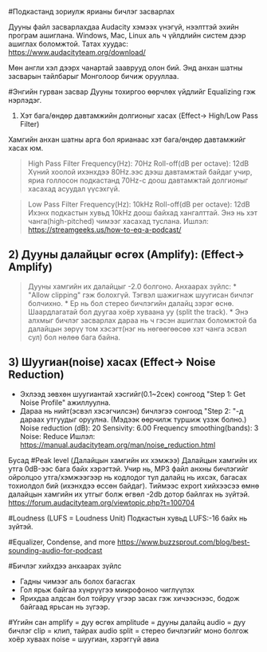 #Подкастанд зориулж ярианы бичлэг засварлах

Дууны файл засварлахдаа Audacity хэмээх үнэгүй, нээлттэй эхийн програм ашиглана.
Windows, Mac, Linux аль ч үйлдлийн систем дээр ашиглах боломжтой. 
Татах хуудас: https://www.audacityteam.org/download/

Мөн англи хэл дээрх чанартай зааврууд олон бий. Энд анхан шатны засварын тайлбарыг Монголоор бичиж орууллаа.

#Энгийн гурван засвар
Дууны тохиргоо өөрчлөх үйдлийг Equalizing гэж нэрлэдэг.

1) Хэт бага/өндөр давтамжийн долгионыг хасах (Effect-> High/Low Pass Filter)

Хамгийн анхан шатны арга бол ярианаас хэт бага/өндөр давтамжийг хасах юм.
> High Pass Filter
	Frequency(Hz): 70Hz
	Roll-off(dB per octave): 12dB
	Хүний хоолой ихэнхдээ 80Hz.ээс дээш давтамжтай байдаг учир, яриа голлосон подкастанд 70Hz-с доош давтамжтай долгионыг хасахад асуудал үүсэхгүй.
		 
> Low Pass Filter
	Frequency(Hz): 10kHz
	Roll-off(dB per octave): 12dB
		Ихэнх подкастын хувьд 10kHz доош байхад хангалттай. Энэ нь хэт чанга(high-pitched) чимээг хасахад туслана.
Ишлэл: https://streamgeeks.us/how-to-eq-a-podcast/	

## 2) Дууны далайцыг өсгөх (Amplify): (Effect-> Amplify)
> Дууны хамгийн их далайцыг -2.0 болгоно. Анхаарах зүйлс:
	* "Allow clipping" гэж болохгүй. Тэгвэл шажигнаж шуугисан бичлэг болчихно.
	* Ер нь бол стерео бичлэгийн далайц зэрэг өснө. Шаардлагатай бол дуугаа хоёр хуваана уу (split the track).
	* Энэ алхмыг бичлэг засварлах дараа нь ч гэсэн ашиглах боломжтой ба далайцын зөрүү том хэсэгт(нэг нь нөгөөгөөсөө хэт чанга эсвэл сул) бол нөлөө бага байна.

## 3) Шуугиан(noise) хасах (Effect-> Noise Reduction)
  * Эхлээд зөвхөн шуугиантай хэсгийг(0.1~2сек) сонгоод "Step 1: Get Noise Profile" ажиллуулна.
  * Дараа нь нийт(эсвэл хэсэгчилсэн) бичлэгээ сонгоод  "Step 2: "-д дараах утгуудыг оруулна. (Мэдээк өөрчилж туршиж үзэж болно.) 
		Noise reduction (dB): 20
		Sensivity: 6.00
		Frequency smoothing(bands): 3
		Noise: Reduce
 Ишлэл: https://manual.audacityteam.org/man/noise_reduction.html  


Бусад 
#Peak level (Далайцын хамгийн их хэмжээ)
Далайцын хамгийн их утга 0dB-ээс бага байх хэрэгтэй. Учир нь, MP3 файл анхны бичлэгийг ойролцоо утга/хэмжээгээр нь кодлодог тул далайц нь ихсэх, багасах тохиолдол бий (ихэнхдээ өссөн байдаг).
Тиймээс export хийхээсээ өмнө далайцын хамгийн их утгыг болж өгвөл -2db дотор байлгах нь зүйтэй.
https://forum.audacityteam.org/viewtopic.php?t=100704

#Loudness (LUFS = Loudness Unit)
Подкастын хувьд LUFS:-16 байх нь зүйтэй.

#Equalizer, Condense, and more
https://www.buzzsprout.com/blog/best-sounding-audio-for-podcast


#Бичлэг хийхдээ анхаарах зүйлс
* Гадны чимээг аль болох багасгах
* Гол ярьж байгаа хүнрүүгээ микрофоноо чиглүүлэх
* Ярихдаа алдсан бол тойруу үгээр засах гэж хичээснээс, бодож байгаад ярьсан нь зүгээр.

#Үгийн сан
amplify = дуу өсгөх
amplitude = дууны далайц
audio = дуу бичлэг
clip = клип, тайрах
audio split = стерео бичлэгийг моно болгож хоёр хуваах
noise = шуугиан, хэрэггүй авиа
